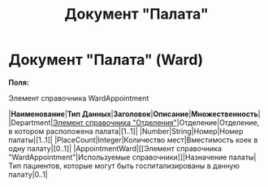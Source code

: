 ﻿---
layout: default
title: Документ "Палата"
position: 
categories: 
tags: 
---

# Документ "Палата" (Ward)

**Поля:**

Элемент справочника WardAppointment

|**Наименование**|**Тип Данных**|**Заголовок**|**Описание**|**Множественность**|
|Department|[Элемент справочника "Отделения"](http://knowledge:8081/pages/viewpage.action?pageId=49250352)|Отделение|Отделение, в котором расположена палата|[1..1]|
|Number|String|Номер|Номер палаты|[1..1]|
|PlaceCount|Integer|Количество мест|Вместимость коек в одну палату|[0..1]|
|AppointmentWard|[[Элемент справочника "WardAppointment"|Используемые справочники]]|Назначение палаты|Тип пациентов, которые могут быть госпитализированы в данную палату|0..1|


